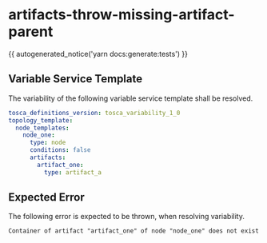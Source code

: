 # artifacts-throw-missing-artifact-parent

{{ autogenerated_notice('yarn docs:generate:tests') }}


## Variable Service Template

The variability of the following variable service template shall be resolved.

```yaml linenums="1"
tosca_definitions_version: tosca_variability_1_0
topology_template:
  node_templates:
    node_one:
      type: node
      conditions: false
      artifacts:
        artifact_one:
          type: artifact_a
```




## Expected Error

The following error is expected to be thrown, when resolving variability.

```text linenums="1"
Container of artifact "artifact_one" of node "node_one" does not exist
```
